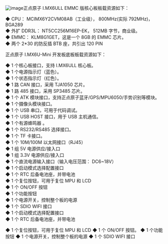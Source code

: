 ![image](https://github.com/HoneyGrant/nxp_imx6_4.1.15_2.1.0_ga/assets/57760745/39e469dc-3630-4d15-bc38-1f5911ea98f3)正点原子 I.MX6ULL EMMC 版核心板板载资源如下：  

◆ CPU： MCIMX6Y2CVM08AB（工业级）， 800MHz(实际 792MHz)， BGA289  
◆ 外扩 DDR3L： NT5CC256M16EP-EK， 512MB 字节，商业级。  
◆ EMMC： KLM8G1GET，这是一个 8GB 的 EMMC 芯片。  
◆ 两个 2*30 的防反插 BTB 座，共引出 120 PIN  

正点原子 I.MX6U-Mini 开发板底板板载资源如下：  

◆ 1 个核心板接口，支持 I.MX6ULL 核心板。  
◆ 1 个电源指示灯（蓝色）。  
◆ 1 个状态指示灯（红色）。  
◆ 1 路 CAN 接口，采用 TJA1050 芯片。  
◆ 1 路 485 接口，采用 SP3485 芯片。  
◆ 1 个 ATK 模块接口，支持正点原子蓝牙/GPS/MPU6050/手势识别等模块。  
◆ 1 个摄像头模块接口。  
◆ 1 个 USB 串口，可用于代码调试。  
◆ 1 个 USB HOST 接口，用于 USB 主机通信。  
◆ 1 个有源蜂鸣器 。  
◆ 1 个 RS232/RS485 选择接口。  
◆ 1 个 TF 卡接口。  
◆ 1 个 10M/100M 以太网接口（RJ45）  
◆ 1 组 5V 电源供应/接入口  
◆ 1 组 3.3V 电源供应/接入口  
◆ 1 个直流电源输入接口（输入电压范围： DC6~18V）  
◆ 1 个启动模式选择配置接口  
◆ 1 个 RTC 后备电池座，并带电池  
◆ 1 个复位按钮，可用于复位 MPU 和 LCD  
◆ 1 个 ON/OFF 按钮  
◆ 1 个功能按钮  
◆ 1 个电源开关，控制整个板的电源  
◆ 1 个 SDIO WIFI 接口  
◆ 1 个启动模式选择配置接口  
◆ 1 个 RTC 后备电池座，并带电池


◆ 1 个复位按钮，可用于复位 MPU 和 LCD
◆ 1 个 ON/OFF 按钮。
◆ 1 个功能按钮
◆ 1 个电源开关，控制整个板的电源
◆ 1 个 SDIO WIFI 接口

